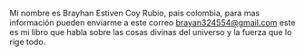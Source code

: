 Mi nombre es Brayhan Estiven Coy Rubio, pais colombia, para mas información pueden enviarme a este correo brayan324554@gmail.com este es mi libro que habla sobre las cosas divinas del universo y la fuerza que lo rige todo.
